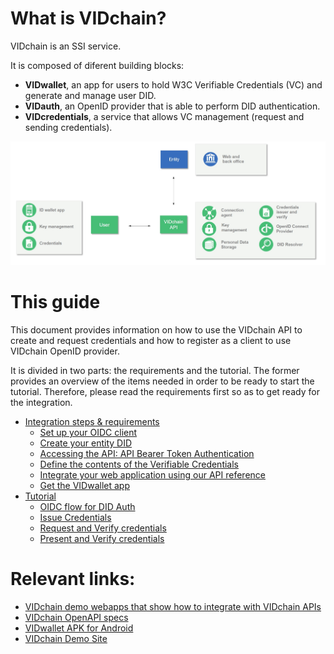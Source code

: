 
# What is VIDchain?

VIDchain is an SSI service.

It is composed of diferent building blocks:
 - **VIDwallet**, an app for users to hold W3C Verifiable Credentials (VC) and generate and manage user DID.
 - **VIDauth**, an OpenID provider that is able to perform DID authentication.
 - **VIDcredentials**, a service that allows VC management (request and sending credentials).

![vidchain-components](_media/vidchain-components.jpg)


# This guide
This document provides information on how to use the VIDchain API to create and request credentials and how to register as a client to use VIDchain OpenID provider.

It is divided in two parts: the requirements and the tutorial. The former provides an overview of the items needed in order to be ready to start the tutorial. Therefore, please read the requirements first so as to get ready for the integration.

- [Integration steps & requirements](/requirements.md)
  - [Set up your OIDC client](/requirements.md#set-up-your-oidc-client)
  - [Create your entity DID](/requirements.md#create-your-entity-did)
  - [Accessing the API: API Bearer Token Authentication](/requirements.md#client-id-and-entity-session-key-registration-prod-api-only)
  - [Define the contents of the Verifiable Credentials](/requirements.md#define-the-contents-of-the-verifiable-credentials)
  - [Integrate your web application using our API reference](/requirements.md#integrate-your-web-application-using-our-api-reference)
  - [Get the VIDwallet app](/requirements.md#get-the-vidwallet-app)
- [Tutorial](/tutorial.md)
  - [OIDC flow for DID Auth](/tutorial.md#oidc-flow-for-did-auth) 
  - [Issue Credentials](/tutorial.md#issue-credentials)
  - [Request and Verify credentials](/tutorial.md#request-and-verify-credentials)
  - [Present and Verify credentials](/tutorial.md#present-and-verify-credentials)


# Relevant links:
 - [VIDchain demo webapps that show how to integrate with VIDchain APIs](https://github.com/validatedid/VIDchain-demo-v2)
 - [VIDchain OpenAPI specs](https://api.vidchain.net/api/v1/api-docs/)
 - [VIDwallet APK for Android](https://drive.google.com/file/d/1En7_nhd0ANb3ZZe3DVaMPnmqlRfK8zYC/view?usp=sharing)
 - [VIDchain Demo Site](https://try.vidchain.net/demo)





